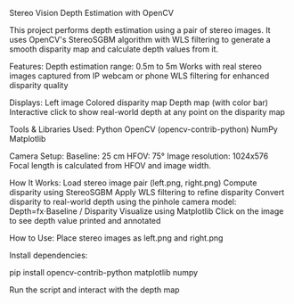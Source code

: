 Stereo Vision Depth Estimation with OpenCV

This project performs depth estimation using a pair of stereo images.
It uses OpenCV's StereoSGBM algorithm with WLS filtering to generate a smooth disparity map and calculate depth values from it.

Features:
Depth estimation range: 0.5m to 5m
Works with real stereo images captured from IP webcam or phone
WLS filtering for enhanced disparity quality

Displays:
Left image
Colored disparity map
Depth map (with color bar)
Interactive click to show real-world depth at any point on the disparity map

Tools & Libraries Used:
Python
OpenCV (opencv-contrib-python)
NumPy
Matplotlib

Camera Setup:
Baseline: 25 cm
HFOV: 75°
Image resolution: 1024x576
Focal length is calculated from HFOV and image width.

How It Works:
Load stereo image pair (left.png, right.png)
Compute disparity using StereoSGBM
Apply WLS filtering to refine disparity
Convert disparity to real-world depth using the pinhole camera model:
    Depth=fx⋅Baseline / Disparity
Visualize using Matplotlib
Click on the image to see depth value printed and annotated

How to Use:
Place stereo images as left.png and right.png

Install dependencies:

pip install opencv-contrib-python matplotlib numpy

Run the script and interact with the depth map
